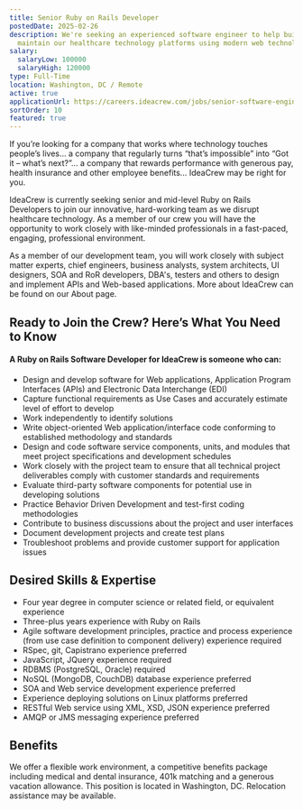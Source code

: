 ```yaml
---
title: Senior Ruby on Rails Developer
postedDate: 2025-02-26
description: We're seeking an experienced software engineer to help build and
  maintain our healthcare technology platforms using modern web technologies.
salary:
  salaryLow: 100000
  salaryHigh: 120000
type: Full-Time
location: Washington, DC / Remote
active: true
applicationUrl: https://careers.ideacrew.com/jobs/senior-software-engineer
sortOrder: 10
featured: true
---
```


If you’re looking for a company that works where technology touches people’s lives… a company that regularly turns “that’s impossible” into “Got it – what’s next?”… a company that rewards performance with generous pay, health insurance and other employee benefits… IdeaCrew may be right for you.

IdeaCrew is currently seeking senior and mid-level Ruby on Rails Developers to join our innovative, hard-working team as we disrupt healthcare technology. As a member of our crew you will have the opportunity to work closely with like-minded professionals in a fast-paced, engaging, professional environment.

As a member of our development team, you will work closely with subject matter experts, chief engineers, business analysts, system architects, UI designers, SOA and RoR developers, DBA's, testers and others to design and implement APIs and Web-based applications. More about IdeaCrew can be found on our About page.

## Ready to Join the Crew? Here’s What You Need to Know

#### A Ruby on Rails Software Developer for IdeaCrew is someone who can:

- Design and develop software for Web applications, Application Program Interfaces (APIs) and Electronic Data Interchange (EDI)
- Capture functional requirements as Use Cases and accurately estimate level of effort to develop
- Work independently to identify solutions
- Write object-oriented Web application/interface code conforming to established methodology and standards
- Design and code software service components, units, and modules that meet project specifications and development schedules
- Work closely with the project team to ensure that all technical project deliverables comply with customer standards and requirements
- Evaluate third-party software components for potential use in developing solutions
- Practice Behavior Driven Development and test-first coding methodologies
- Contribute to business discussions about the project and user interfaces
- Document development projects and create test plans
- Troubleshoot problems and provide customer support for application issues

## Desired Skills & Expertise

- Four year degree in computer science or related field, or equivalent experience
- Three-plus years experience with Ruby on Rails
- Agile software development principles, practice and process experience (from use case definition to component delivery) experience required
- RSpec, git, Capistrano experience preferred
- JavaScript, JQuery experience required
- RDBMS (PostgreSQL, Oracle) required
- NoSQL (MongoDB, CouchDB) database experience preferred
- SOA and Web service development experience preferred
- Experience deploying solutions on Linux platforms preferred
- RESTful Web service using XML, XSD, JSON experience preferred
- AMQP or JMS messaging experience preferred

## Benefits

We offer a flexible work environment, a competitive benefits package including medical and dental insurance, 401k matching and a generous vacation allowance. This position is located in Washington, DC. Relocation assistance may be available.
